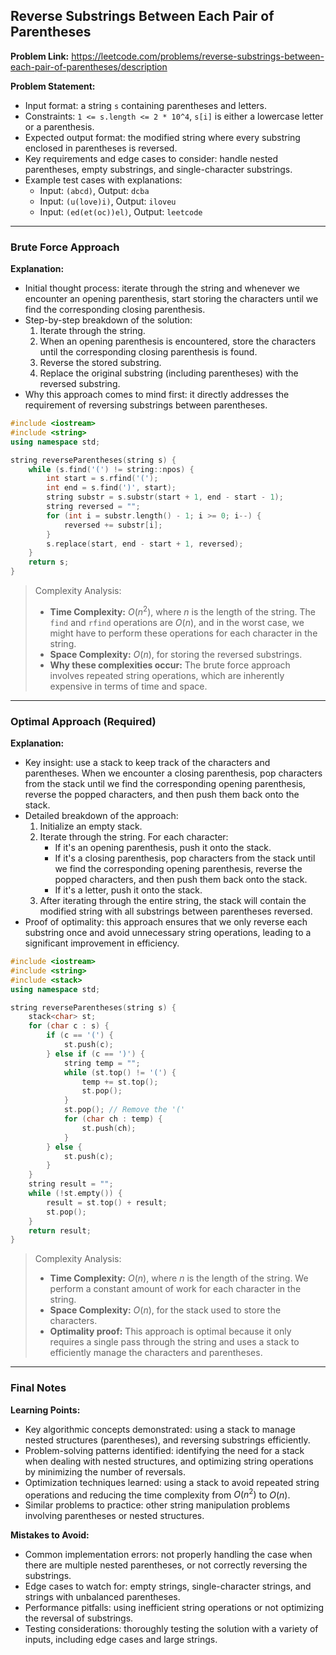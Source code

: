 ## Reverse Substrings Between Each Pair of Parentheses

**Problem Link:** https://leetcode.com/problems/reverse-substrings-between-each-pair-of-parentheses/description

**Problem Statement:**
- Input format: a string `s` containing parentheses and letters.
- Constraints: `1 <= s.length <= 2 * 10^4`, `s[i]` is either a lowercase letter or a parenthesis.
- Expected output format: the modified string where every substring enclosed in parentheses is reversed.
- Key requirements and edge cases to consider: handle nested parentheses, empty substrings, and single-character substrings.
- Example test cases with explanations:
  - Input: `(abcd)`, Output: `dcba`
  - Input: `(u(love)i)`, Output: `iloveu`
  - Input: `(ed(et(oc))el)`, Output: `leetcode`

---

### Brute Force Approach

**Explanation:**
- Initial thought process: iterate through the string and whenever we encounter an opening parenthesis, start storing the characters until we find the corresponding closing parenthesis.
- Step-by-step breakdown of the solution:
  1. Iterate through the string.
  2. When an opening parenthesis is encountered, store the characters until the corresponding closing parenthesis is found.
  3. Reverse the stored substring.
  4. Replace the original substring (including parentheses) with the reversed substring.
- Why this approach comes to mind first: it directly addresses the requirement of reversing substrings between parentheses.

```cpp
#include <iostream>
#include <string>
using namespace std;

string reverseParentheses(string s) {
    while (s.find('(') != string::npos) {
        int start = s.rfind('(');
        int end = s.find(')', start);
        string substr = s.substr(start + 1, end - start - 1);
        string reversed = "";
        for (int i = substr.length() - 1; i >= 0; i--) {
            reversed += substr[i];
        }
        s.replace(start, end - start + 1, reversed);
    }
    return s;
}
```

> Complexity Analysis:
> - **Time Complexity:** $O(n^2)$, where $n$ is the length of the string. The `find` and `rfind` operations are $O(n)$, and in the worst case, we might have to perform these operations for each character in the string.
> - **Space Complexity:** $O(n)$, for storing the reversed substrings.
> - **Why these complexities occur:** The brute force approach involves repeated string operations, which are inherently expensive in terms of time and space.

---

### Optimal Approach (Required)

**Explanation:**
- Key insight: use a stack to keep track of the characters and parentheses. When we encounter a closing parenthesis, pop characters from the stack until we find the corresponding opening parenthesis, reverse the popped characters, and then push them back onto the stack.
- Detailed breakdown of the approach:
  1. Initialize an empty stack.
  2. Iterate through the string. For each character:
     - If it's an opening parenthesis, push it onto the stack.
     - If it's a closing parenthesis, pop characters from the stack until we find the corresponding opening parenthesis, reverse the popped characters, and then push them back onto the stack.
     - If it's a letter, push it onto the stack.
  3. After iterating through the entire string, the stack will contain the modified string with all substrings between parentheses reversed.
- Proof of optimality: this approach ensures that we only reverse each substring once and avoid unnecessary string operations, leading to a significant improvement in efficiency.

```cpp
#include <iostream>
#include <string>
#include <stack>
using namespace std;

string reverseParentheses(string s) {
    stack<char> st;
    for (char c : s) {
        if (c == '(') {
            st.push(c);
        } else if (c == ')') {
            string temp = "";
            while (st.top() != '(') {
                temp += st.top();
                st.pop();
            }
            st.pop(); // Remove the '('
            for (char ch : temp) {
                st.push(ch);
            }
        } else {
            st.push(c);
        }
    }
    string result = "";
    while (!st.empty()) {
        result = st.top() + result;
        st.pop();
    }
    return result;
}
```

> Complexity Analysis:
> - **Time Complexity:** $O(n)$, where $n$ is the length of the string. We perform a constant amount of work for each character in the string.
> - **Space Complexity:** $O(n)$, for the stack used to store the characters.
> - **Optimality proof:** This approach is optimal because it only requires a single pass through the string and uses a stack to efficiently manage the characters and parentheses.

---

### Final Notes

**Learning Points:**
- Key algorithmic concepts demonstrated: using a stack to manage nested structures (parentheses), and reversing substrings efficiently.
- Problem-solving patterns identified: identifying the need for a stack when dealing with nested structures, and optimizing string operations by minimizing the number of reversals.
- Optimization techniques learned: using a stack to avoid repeated string operations and reducing the time complexity from $O(n^2)$ to $O(n)$.
- Similar problems to practice: other string manipulation problems involving parentheses or nested structures.

**Mistakes to Avoid:**
- Common implementation errors: not properly handling the case when there are multiple nested parentheses, or not correctly reversing the substrings.
- Edge cases to watch for: empty strings, single-character strings, and strings with unbalanced parentheses.
- Performance pitfalls: using inefficient string operations or not optimizing the reversal of substrings.
- Testing considerations: thoroughly testing the solution with a variety of inputs, including edge cases and large strings.
